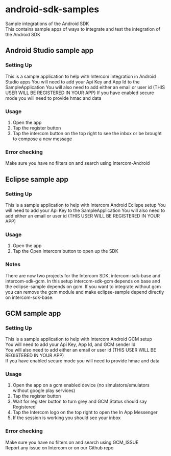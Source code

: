 # android-sdk-samples
Sample integrations of the Android SDK  
This contains sample apps of ways to integrate and test the integration of the Android SDK

## Android Studio sample app
### Setting Up
This is a sample application to help with Intercom integration in Android Studio apps
You will need to add your Api Key and App Id to the SampleApplication
You will also need to add either an email or user id (THIS USER WILL BE REGISTERED IN YOUR APP)
If you have enabled secure mode you will need to provide hmac and data
### Usage
 1. Open the app
 2. Tap the register button
 3. Tap the intercom button on the top right to see the inbox or be brought to compose a new message
### Error checking
Make sure you have no filters on and search using Intercom-Android

## Eclipse sample app
### Setting Up
This is a sample application to help with Intercom Android Eclispe setup
You will need to add your Api Key to the SampleApplication
You will also need to add either an email or user id (THIS USER WILL BE REGISTERED IN YOUR APP)
### Usage
 1. Open the app
 2. Tap the Open Intercom button to open up the SDK
### Notes
There are now two projects for the Intercom SDK, intercom-sdk-base and intercom-sdk-gcm.
In this setup intercom-sdk-gcm depends on base and the eclipse-sample depends on gcm. If 
you want to integrate without gcm you can remove the gcm module and make eclipse-sample depend directly on intercom-sdk-base.

## GCM sample app
### Setting Up
This is a sample application to help with Intercom Android GCM setup  
You will need to add your Api Key, App Id, and GCM sender Id  
You will also need to add either an email or user id (THIS USER WILL BE REGISTERED IN YOUR APP)  
If you have enabled secure mode you will need to provide hmac and data  
### Usage
 1. Open the app on a gcm enabled device (no simulators/emulators without google play services)  
 2. Tap the register button  
 3. Wait for register button to turn grey and GCM Status should say Registered  
 4. Tap the Intercom logo on the top right to open the In App Messenger  
 5. If the session is working you should see your inbox  

### Error checking
Make sure you have no filters on and search using GCM_ISSUE  
Report any issue on Intercom or on our Github repo  
